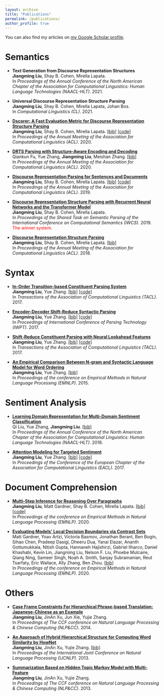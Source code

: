 ```yaml
---
layout: archive
title: "Publications"
permalink: /publications/
author_profile: true
---
```


You can also find my articles on <a href="https://scholar.google.com/citations?user=8kOZVRsAAAAJ&hl=en">my Google Scholar profile</a>.

Semantics
=====


* <b>Text Generation from Discourse Representation Structures</b> <br/>
<strong>Jiangming Liu</strong>, Shay B. Cohen, Mirella Lapata.  <br/>
In <em>Proceedings of the Annual Conference of the North American Chapter of the Association for Computational Linguistics: Human Language Technologies (NAACL-HLT)</em>. 2021.

* <b>Universal Discourse Representation Structure Parsing</b> <br/>
<strong>Jiangming Liu</strong>, Shay B. Cohen, Mirella Lapata, Johan Bos. <br/>
In <em>Computational Linguistics (CL)</em>. 2021.

* <a href="https://www.aclweb.org/anthology/2020.acl-main.416.pdf"><b>Dscorer: A Fast Evaluation Metric for Discourse Representation Structure Parsing</b></a> </br>
<strong>Jiangming Liu</strong>, Shay B. Cohen, Mirella Lapata. <a href="https://www.aclweb.org/anthology/2020.acl-main.416.bib">[bib]</a> <a href="https://github.com/LeonCrashCode/DRSScorer">[code]</a> </br>
In <em>Proceedings of the Annual Meeting of the Association for Computational Linguistics (ACL)</em>. 2020.
	
* <a href="https://www.aclweb.org/anthology/2020.acl-main.416.pdf"><b>DRTS Parsing with Structure-Aware Encoding and Decoding</b></a> <br/>
Qiankun Fu, Yue Zhang, <strong>Jiangming Liu</strong>, Meishan Zhang. <a href="https://www.aclweb.org/anthology/2020.acl-main.609.bib">[bib]</a><br/>
In <em>Proceedings of the Annual Meeting of the Association for Computational Linguistics (ACL)</em>. 2020.

* <a href="https://www.aclweb.org/anthology/P19-1629.pdf"><b>Discourse Representation Parsing for Sentences and Documents</b></a><br/>
<strong>Jiangming Liu</strong>, Shay B. Cohen, Mirella Lapata. <a href="https://www.aclweb.org/anthology/P19-1629.bib">[bib]</a> <a href="https://github.com/LeonCrashCode/TreeDRSparsing/tree/bs_sattn_drssup">[code]</a><br/>
In <em>Proceedings of the Annual Meeting of the Association for Computational Linguistics (ACL)</em>. 2019.

* <a href="https://www.aclweb.org/anthology/W19-1203"><b>Discourse Representation Structure Parsing with Recurrent Neural Networks and the Transformer Model</b></a><br/>
<strong>Jiangming Liu</strong>, Shay B. Cohen, Mirella Lapata.<br/>
In <em>Proceedings of the Shared Task on Semantic Parsing of the International Conference on Computational Semantics (IWCS)</em>. 2019. <span style="color:red">The winner system</span>.

* <a href="http://aclweb.org/anthology/P18-1040"><b>Discourse Representation Structure Parsing</b></a><br/>
<strong>Jiangming Liu</strong>, Shay B. Cohen, Mirella Lapata. <a href="https://aclanthology.coli.uni-saarland.de/papers/P18-1040/p18-1040.bib">[bib]</a> <br/>
In <em>Proceedings of the Annual Meeting of the Association for Computational Linguistics (ACL)</em>. 2018.


Syntax
=====

* <a href="https://www.aclweb.org/anthology/Q17-1029"><b>In-Order Transition-based Constituent Parsing System</b></a> <br/>
<strong>Jiangming Liu</strong>, Yue Zhang. <a href="https://www.aclweb.org/anthology/papers/Q/Q17/Q17-1029.bib">[bib]</a> <a href="https://github.com/LeonCrashCode/InOrderParser">[code]</a> <br/>
In <em>Transactions of the Association of Computational Linguistics (TACL)</em>. 2017.

* <a href="https://www.aclweb.org/anthology/W17-6315"><b>Encoder-Decoder Shift-Reduce Syntactic Parsing</b></a> <br/>
<strong>Jiangming Liu</strong>, Yue Zhang. <a href="https://www.aclweb.org/anthology/papers/W/W17/W17-6315.bib">[bib]</a> <a href="https://github.com/LeonCrashCode/Encoder-Decoder-Parser">[code]</a><br/>
In <em>Proceedings of International Conference of Parsing Technology (IWPT)</em>. 2017.

* <a href="https://www.aclweb.org/anthology/Q17-1004"><b>Shift-Reduce Constituent Parsing with Neural Lookahead Features</b></a> <br/>
<strong>Jiangming Liu</strong>, Yue Zhang. <a href="https://www.aclweb.org/anthology/papers/Q/Q17/Q17-1004.bib">[bib]</a> <a href="https://github.com/LeonCrashCode/LookAheadFeature">[code]</a><br/>
In <em>Transactions of the Association of Computational Linguistics (TACL)</em>. 2017.

* <a href="https://www.aclweb.org/anthology/D15-1043"><b>An Empirical Comparison Between N-gram and Syntactic Language Model for Word Ordering</b></a> <br/>
<strong>Jiangming Liu</strong>, Yue Zhang. <a href="https://www.aclweb.org/anthology/papers/D/D15/D15-1043.bib">[bib]</a><br/>
In <em>Proceedings of the conference on Empirical Methods in Natural Language Processing (EMNLP)</em>. 2015.

Sentiment Analysis
=====

* <a href="http://aclweb.org/anthology/N18-1050"><b>Learning Domain Representation for Multi-Domain Sentiment Classification</b></a> <br/>
Qi Liu, Yue Zhang, <strong>Jiangming Liu</strong>. <a href="https://aclanthology.coli.uni-saarland.de/papers/N18-1050/n18-1050.bib">[bib]</a> <br/>
In <em>Proceedings of the Annual Conference of the North American Chapter of the Association for Computational Linguistics: Human Language Technologies (NAACL-HLT)</em>. 2018.

* <a href="https://www.aclweb.org/anthology/E17-2091"><b>Attention Modeling for Targeted Sentiment</b></a> <br/>
<strong>Jiangming Liu</strong>, Yue Zhang. <a href="https://www.aclweb.org/anthology/papers/E/E17/E17-2091.bib">[bib]</a> <a href="https://github.com/LeonCrashCode/AttentionTargetSentiment">[code]</a><br/>
In <em>Proceedings of the Conference of the European Chapter of the Association for Computational Linguistics (EACL)</em>. 2017.

Document Comprehension
=====

* <a href="https://www.aclweb.org/anthology/2020.emnlp-main.245/"><b>Multi-Step Inference for Reasoning Over Paragraphs</b></a> <br/>
<strong>Jiangming Liu</strong>, Matt Gardner, Shay B. Cohen, Mirella Lapata. <a href="https://www.aclweb.org/anthology/2020.emnlp-main.245.bib">[bib]</a> <a href="https://github.com/LeonCrashCode/allennlp/tree/transf-exp1">[code]</a> <br/>
In <em>Proceedings of the conference on Empirical Methods in Natural Language Processing (EMNLP)</em>. 2020.

* <a href="https://www.aclweb.org/anthology/2020.findings-emnlp.117/"><b>Evaluating Models' Local Decision Boundaries via Contrast Sets</b></a> <br/>
Matt Gardner, Yoav Artzi, Victoria Basmov, Jonathan Berant, Ben Bogin, Sihao Chen, Pradeep Dasigi, Dheeru Dua, Yanai Elazar, Ananth Gottumukkala, Nitish Gupta, Hannaneh Hajishirzi, Gabriel Ilharco, Daniel Khashabi, Kevin Lin, Jiangming Liu, Nelson F. Liu, Phoebe Mulcaire, Qiang Ning, Sameer Singh, Noah A. Smith, Sanjay Subramanian, Reut Tsarfaty, Eric Wallace, Ally Zhang, Ben Zhou. <a href="https://www.aclweb.org/anthology/2020.findings-emnlp.117.bib">[bib]</a> <br/>
In <em>Proceedings of the conference on Empirical Methods in Natural Language Processing (EMNLP)</em>. 2020.

Others
=====
* <a href="https://link.springer.com/chapter/10.1007/978-3-662-45924-9_12"><b>Case Frame Constraints For Hierarchical Phrase-based Translation: Japanese-Chinese as an Example</b></a> <br/>
<strong>Jiangming Liu</strong>, JinAn Xu, Jun Xie, Yujie Zhang. <br/>
In <em>Proceedings of The CCF conference on Natural Language Processing & Chinese Computing (NLP&CC)</em>. 2014.

* <a href="https://www.aclweb.org/anthology/I13-1120"><b>An Approach of Hybrid Hierarchical Structure for Computing Word Similarity by HowNet</b></a> <br/>
<strong>Jiangming Liu</strong>, JinAn Xu, Yujie Zhang. <a href="https://www.aclweb.org/anthology/papers/I/I13/I13-1120.bib">[bib]</a><br/>
In <em>Proceedings of the International Joint Conference on Natural Language Processing (IJCNLP)</em>. 2013.

* <a href="http://en.cnki.com.cn/Article_en/CJFDTOTAL-BJDZ201401027.htm"><b>Summarization Based on Hidden Topic Markov Model with Multi-Feature</b></a> <br/>
<strong>Jiangming Liu</strong>, JinAn Xu, Yujie Zhang.<br/>
In <em>Proceedings of The CCF conference on Natural Language Processing & Chinese Computing (NLP&CC)</em>. 2013.


